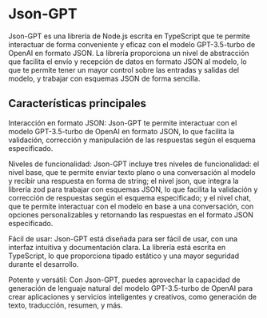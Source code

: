 # Json-GPT
Json-GPT es una librería de Node.js escrita en TypeScript que te permite interactuar de forma conveniente y eficaz con el modelo GPT-3.5-turbo de OpenAI en formato JSON. La librería proporciona un nivel de abstracción que facilita el envío y recepción de datos en formato JSON al modelo, lo que te permite tener un mayor control sobre las entradas y salidas del modelo, y trabajar con esquemas JSON de forma sencilla.

## Características principales
Interacción en formato JSON: Json-GPT te permite interactuar con el modelo GPT-3.5-turbo de OpenAI en formato JSON, lo que facilita la validación, corrección y manipulación de las respuestas según el esquema especificado.

Niveles de funcionalidad: Json-GPT incluye tres niveles de funcionalidad: el nivel base, que te permite enviar texto plano o una conversación al modelo y recibir una respuesta en forma de string; el nivel json, que integra la librería zod para trabajar con esquemas JSON, lo que facilita la validación y corrección de respuestas según el esquema especificado; y el nivel chat, que te permite interactuar con el modelo en base a una conversación, con opciones personalizables y retornando las respuestas en el formato JSON especificado.

Fácil de usar: Json-GPT está diseñada para ser fácil de usar, con una interfaz intuitiva y documentación clara. La librería está escrita en TypeScript, lo que proporciona tipado estático y una mayor seguridad durante el desarrollo.

Potente y versátil: Con Json-GPT, puedes aprovechar la capacidad de generación de lenguaje natural del modelo GPT-3.5-turbo de OpenAI para crear aplicaciones y servicios inteligentes y creativos, como generación de texto, traducción, resumen, y más.
